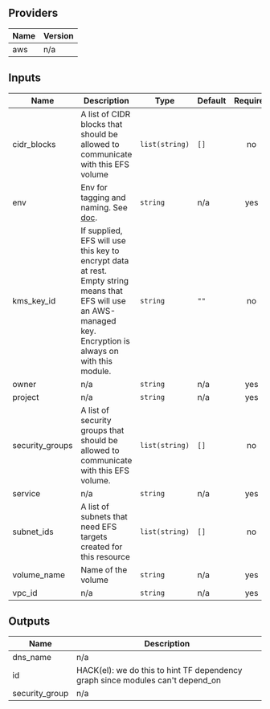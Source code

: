 <!-- START -->
## Providers

| Name | Version |
|------|---------|
| aws | n/a |

## Inputs

| Name | Description | Type | Default | Required |
|------|-------------|------|---------|:-----:|
| cidr\_blocks | A list of CIDR blocks that should be allowed to communicate with this EFS volume | `list(string)` | `[]` | no |
| env | Env for tagging and naming. See [doc](../README.md#consistent-tagging). | `string` | n/a | yes |
| kms\_key\_id | If supplied, EFS will use this key to encrypt data at rest. Empty string means that EFS will use an AWS-managed key. Encryption is always on with this module. | `string` | `""` | no |
| owner | n/a | `string` | n/a | yes |
| project | n/a | `string` | n/a | yes |
| security\_groups | A list of security groups that should be allowed to communicate with this EFS volume. | `list(string)` | `[]` | no |
| service | n/a | `string` | n/a | yes |
| subnet\_ids | A list of subnets that need EFS targets created for this resource | `list(string)` | `[]` | no |
| volume\_name | Name of the volume | `string` | n/a | yes |
| vpc\_id | n/a | `string` | n/a | yes |

## Outputs

| Name | Description |
|------|-------------|
| dns\_name | n/a |
| id | HACK(el): we do this to hint TF dependency graph since modules can't depend\_on |
| security\_group | n/a |

<!-- END -->
